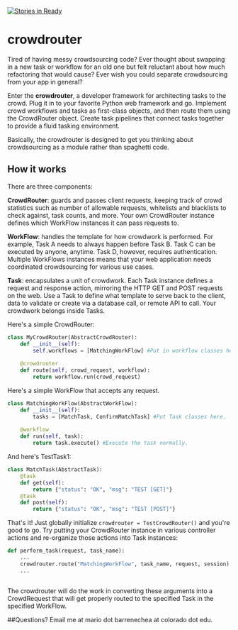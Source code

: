 [![Stories in Ready](https://badge.waffle.io/Project-EPIC/crowdrouter.png?label=ready&title=Ready)](https://waffle.io/Project-EPIC/crowdrouter)
# crowdrouter
Tired of having messy crowdsourcing code? Ever thought about swapping in a new task or workflow for an old one but felt reluctant about how much refactoring that would cause? Ever wish you could separate crowdsourcing from your app in general?

Enter the **crowdrouter**, a developer framework for architecting tasks to the crowd. Plug it in to your favorite Python web framework and go. Implement crowd workflows and tasks as first-class objects, and then route them using the CrowdRouter object. Create task pipelines that connect tasks together to provide a fluid tasking environment. 

Basically, the crowdrouter is designed to get you thinking about crowdsourcing as a module rather than spaghetti code.

## How it works

There are three components: 

**CrowdRouter**: guards and passes client requests, keeping track of crowd statistics such as number of allowable requests, whitelists and blacklists to check against, task counts, and more. Your own CrowdRouter instance defines which WorkFlow instances it can pass requests to. 

**WorkFlow**: handles the template for how crowdwork is performed. For example, Task A needs to always happen before Task B. Task C can be executed by anyone, anytime. Task D, however, requires authentication. Multiple WorkFlows instances means that your web application needs coordinated crowdsourcing for various use cases.

**Task**: encapsulates a unit of crowdwork. Each Task instance defines a request and response action, mirroring the HTTP GET and POST requests on the web. Use a Task to define what template to serve back to the client, data to validate or create via a database call, or remote API to call. Your crowdwork belongs inside Tasks.

Here's a simple CrowdRouter:

```python
class MyCrowdRouter(AbstractCrowdRouter):
	def __init__(self):
		self.workflows = [MatchingWorkFlow] #Put in workflow classes here.
		
	@crowdrouter
	def route(self, crowd_request, workflow):
		return workflow.run(crowd_request)
```

Here's a simple WorkFlow that accepts any request.

```python
class MatchingWorkFlow(AbstractWorkFlow):
	def __init__(self):
		tasks = [MatchTask, ConfirmMatchTask] #Put Task classes here.
	
	@workflow
	def run(self, task):
		return task.execute() #Execute the task normally.
```

And here's TestTask1:

```python
class MatchTask(AbstractTask):
	@task
	def get(self):
		return {"status": "OK", "msg": "TEST [GET]"}
	@task
	def post(self):
		return {"status": "OK", "msg": "TEST [POST]"}
```

That's it! Just globally initialize `crowdrouter = TestCrowdRouter()` and you're good to go. Try putting your CrowdRouter instance in various controller actions and re-organize those actions into Task instances:

```python
def perform_task(request, task_name):
	...
	crowdrouter.route("MatchingWorkFlow", task_name, request, session)
	...
	
```

The crowdrouter will do the work in converting these arguments into a CrowdRequest that will get properly routed to the specified Task in the specified WorkFlow. 


##Questions?
Email me at mario dot barrenechea at colorado dot edu.
